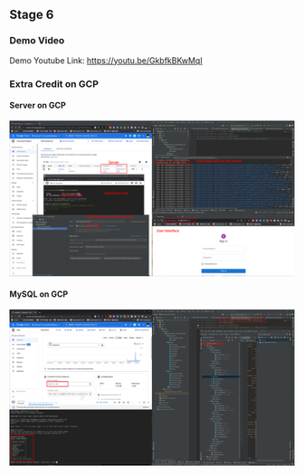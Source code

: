 ## Stage 6
### Demo Video
Demo Youtube Link: https://youtu.be/GkbfkBKwMqI

### Extra Credit on GCP 

#### Server on GCP

![server](image/server.png)

#### MySQL on GCP

![mysql](image/mysql.png)
